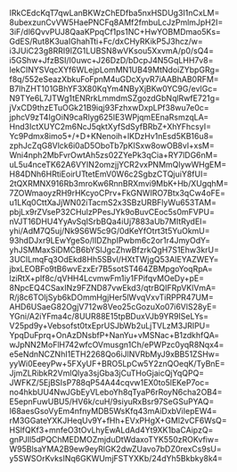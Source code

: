 IRkCEdcKqT7qwLanBKWzChEDfba5nxHSDUg3I1nCxLM=
8ubexzunCvVW5HaePNCFq8AMf2fmbuLcJzPmlmJpH2I=
3iF/dl6QvvPUJ8QaaKPpqCf1ps1NC+HwYOBMDmao5Ks=
GdES/Rut8K3uaIGhahTti+Fc/dxCHyRKikP5J3hcz/w=
i3JUiC23g8RRI9IZG1LUBSN8wVKsou5XxvmA/p0/sQ4=
i5GShw+JfzBSI/I0uwc+J26DzD/bDcpJ4N5GqLHH7v8=
lekCINYSVqcXYf6WLejpLomMN1UB49MtNdoiZYbpGRg=
f8q/552eSeazXbkuFoFpnM4uGDcXyvR7iAABhAB0RFM=
B7IhZHT101GBhYF3X80KqYm4NByXjBKw0YC9G/evIGc=
N9TYe6L7JTWg1tENRrkLmmdmSZgozdGbNqlRwfE721g=
jVxCD9thzETuOGk21B9iqj93FzhxwDxpLPf38wu7e0c=
jphcV9zT4IgOiN9caRlyg625IE3WPjqmEEnaRsmzqLA=
Hnd3IctXUYC2m6NcJ5qktXyfSdSyfBRbZ+XhYFhcsyI=
Yc9Pdmx8imo5+/+D+KNenoih+lKDzHv1nEsd5KB16u8=
zphJcZqG8Vlck6i0aD5OboTb7pKISxw8owOB8vl+xsM=
Wni4nph2MbFvrOwtAh5zs02ZYePk3qCia+RY7lDG6nM=
uL5u4nceTK62A6VYIN2omzjjYCR2vxPNMmQlywWHgEM=
H84DNh6HRtiEoirUTtetEmV0W6c2SgbzCTQjuiY8fUI=
2tQXRMNX916Rb3mroKw6RnnBRXmvi9MbK+Hb/XUgqhM=
7ZOWmaoyzRH9rHKcyoCPrv+FkGNWIRO7Btx3qCw4oFE=
u1LKq0CttXaJjWN02iTacmS2x3SBzURBFlyWu653TAM=
pbjLx9rZVseP32CHulzPPesJYk9oBuvCEoc5s0mFVPU=
nVJT16DHU4YyAvSqISrbBQa4iUj7883aUb7MItRydEI=
yhi/AdM7Q5uj/Nk9S6W5c9G/0dKeYfOtrt3t5YuOkmU=
93hdDJxr9LEwYgeSo/lIDZhpIPwbm6c2or1r4JmyOdY=
yhJSMMaxSiDMCB6bYSlJgcZhwBfzrkQgH7S1Ehw3krU=
3UCILmqFq3OdEkd8Hh5SBvI/HXtTWjgQ53AIEYAZWEY=
jbxLEOBFo9tB6wvEzxEr7B5sotST464ZBMpgoYoqRpA=
lziRtX+pIf8c/qVHH4LcvmwFm1iy1FPifqvMOeDy+pE=
8NpcEQ4CSaxINz9FZND87vwEkd3/qtrBQIFRpVKlVmA=
R/j8c6TOIjSyb6kDOmmHgjHer5lWvqVxvTiRPPR47UM=
AHD6USaeG82OgjV712w8Veo25cGozuXo07i6VlS28yE=
YGni/A2iYFma4c/8UUR88E15tpBDuxVJb9YR9ISeLYs=
V25pd9y+Vebsofst0txEprUSJbWb2uLjTVLzM3JRIPU=
YpqDuFprq+OnAzDNsbfP+NanYu+vMSNac+B1zdkhfQA=
wJpNN2MoFlH742wfcOVmusgn1Ch/ePWPzc0yqR8Nqx4=
e5eNdnNCZNhI1ETH2268Qo6iJlNVRbMyJ9xBB51ZSHw=
yyWi0EeeyPw+5FXyUF+BRO5LpCw5Y2znQOeqK/TyBnE=
JjmZLRibkR2VmlQlya3sjGba3jCuTHoGjaicQjYqQPQ=
JWFKZ/5EjBSIsP788qP54A44cqvw1EX0to5lEKeP7oc=
no4hkbUU4NwJGbEyVLeboYh8qTyaP6rRoyN6cha2OB4=
E5epnFuwUBU5/HV6k/cuH/9siyuRxBsr97SeGSuPYAQ=
I68aesGsoVyEm4nfnyMDB5WsKfq43mAiDxbViIepEW4=
rM3GGateYXKJHeqUv9Y+fHh+EVxPHgX+GMl2vCF6WsQ=
HSlfQKf3+mnfeO3tOvLhyEwALdAd4Yt9XK1baCAipzQ=
gnPJIl5dPQChMEDMOZmjduDtWdaxoTYK550zROKvfiw=
W95BlsaYMA2B9ew9eyRlGK2dwZUavo7bDZ0rexCs9sU=
y5SWSOrKvksINq6GKWUmjFSTYXKb/24dYh5Bkbky8k4=
